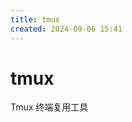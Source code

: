 ```yaml
---
title: tmux
created: 2024-09-06 15:41
---
```


<!-- markdownlint-disable MD025 -->

# tmux

Tmux 终端复用工具
